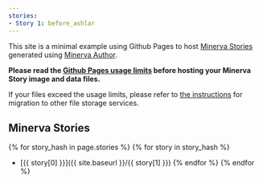 ```yaml
---
stories:
- Story 1: before_ashlar
---
```



This site is a minimal example using Github Pages to host [Minerva Stories](https://github.com/labsyspharm/minerva-story/wiki) generated using [Minerva Author](https://github.com/labsyspharm/minerva-author).

__Please read the [Github Pages usage limits](https://docs.github.com/en/pages/getting-started-with-github-pages/about-github-pages#usage-limits) before hosting your Minerva Story image and data files.__

If your files exceed the usage limits, please refer to [the instructions](https://github.com/labsyspharm/minerva-story/wiki/Hosting-Minerva-Story-on-GitHub) for migration to other file storage services.


## Minerva Stories

{% for story_hash in page.stories %}
    {% for story in story_hash %}
- [{{ story[0] }}]({{ site.baseurl }}/{{ story[1] }})
    {% endfor %}
{% endfor %}
